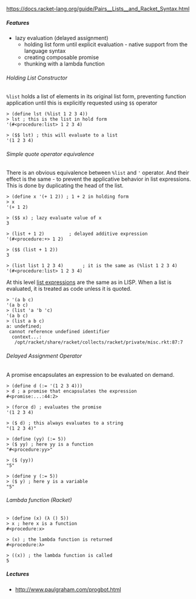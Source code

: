 
https://docs.racket-lang.org/guide/Pairs__Lists__and_Racket_Syntax.html

##### Features

* lazy evaluation (delayed assignment)
  * holding list form until explicit evaluation - native support from the language syntax
  * creating composable promise
  * thunking with a lambda function

###### Holding List Constructor

`%list` holds a list of elements in its original list form, preventing function application until this is explicitly requested using `$$` operator

```
> (define lst (%list 1 2 3 4))
> lst ; this is the list in hold form
'(#<procedure:list> 1 2 3 4)

> ($$ lst) ; this will evaluate to a list
'(1 2 3 4)
```

###### Simple quote operator equivalence

There is an obvious equivalence between `%list` and `'` operator. 
And their effect is the same - to prevent the applicative behavior in list expressions. This is done by duplicating the head of the list.

```
> (define x '(+ 1 2)) ; 1 + 2 in holding form
> x
'(+ 1 2)

> ($$ x) ; lazy evaluate value of x
3

> (list + 1 2)         ; delayed additive expression
'(#<procedure:+> 1 2)

> ($$ (list + 1 2))
3

> (list list 1 2 3 4)       ; it is the same as (%list 1 2 3 4)
'(#<procedure:list> 1 2 3 4)

```

At this level [list expressions](http://learnlispthehardway.org/book/1-01-03-expressions/) are the same as in LISP.
When a list is evaluated, it is treated as code unless it is quoted. 


```
> '(a b c)
'(a b c)
> (list 'a 'b 'c)
'(a b c)
> (list a b c)
a: undefined;
 cannot reference undefined identifier
  context...:
   /opt/racket/share/racket/collects/racket/private/misc.rkt:87:7

```


###### Delayed Assignment Operator

A promise encapsulates an expression to be evaluated on demand.

```
> (define d (:= '(1 2 3 4)))
> d ; a promise that encapsulates the expression
#<promise:...:44:2>

> (force d) ; evaluates the promise
'(1 2 3 4)

> ($ d) ; this always evaluates to a string
"(1 2 3 4)"

> (define (yy) (:= 5))
> ($ yy) ; here yy is a function
"#<procedure:yy>"

> ($ (yy))
"5"

> (define y (:= 5))
> ($ y) ; here y is a variable
"5"

```

###### Lambda function (Racket)

```
> (define (x) (λ () 5))
> x ; here x is a function
#<procedure:x>

> (x) ; the lambda function is returned
#<procedure:λ>

> ((x)) ; the lambda function is called
5
```

##### Lectures

* http://www.paulgraham.com/progbot.html
